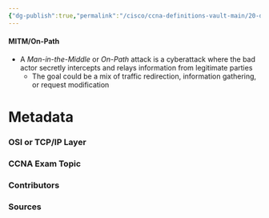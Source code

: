 ```yaml
---
{"dg-publish":true,"permalink":"/cisco/ccna-definitions-vault-main/20-definitions/mitm-on-path/","tags":["defs_ccna"]}
---
```


#### MITM/On-Path
- A *Man-in-the-Middle* or *On-Path* attack is a cyberattack where the bad actor secretly intercepts and relays information from legitimate parties
	- The goal could be a mix of traffic redirection, information gathering, or request modification




# Metadata
### OSI or TCP/IP Layer

### CCNA Exam Topic

### Contributors

### Sources


